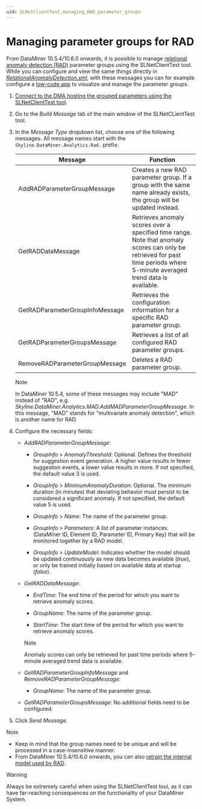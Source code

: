```yaml
---
uid: SLNetClientTest_managing_RAD_parameter_groups
---
```


# Managing parameter groups for RAD

From DataMiner 10.5.4/10.6.0 onwards<!--RN 42181-->, it is possible to manage [relational anomaly detection (RAD)](xref:Relational_anomaly_detection) parameter groups using the SLNetClientTest tool. While you can configure and view the same things directly in [*RelationalAnomalyDetection.xml*](xref:Relational_anomaly_detection#configuring-parameter-groups-for-rad), with these messages you can for example configure a [low-code app](xref:Application_framework) to visualize and manage the parameter groups.

1. [Connect to the DMA hosting the grouped parameters using the SLNetClientTest tool](xref:Connecting_to_a_DMA_with_the_SLNetClientTest_tool).

1. Go to the *Build Message* tab of the main window of the SLNetCLientTest tool.

1. In the *Message Type* dropdown list, choose one of the following messages. All message names start with the `Skyline.DataMiner.Analytics.Rad.` prefix:

   | Message | Function |
   |--|--|
   | AddRADParameterGroupMessage | Creates a new RAD parameter group. If a group with the same name already exists, the group will be updated instead. |
   | GetRADDataMessage | Retrieves anomaly scores over a specified time range. Note that anomaly scores can only be retrieved for past time periods where 5-minute averaged trend data is available. |
   | GetRADParameterGroupInfoMessage | Retrieves the configuration information for a specific RAD parameter group. |
   | GetRADParameterGroupsMessage | Retrieves a list of all configured RAD parameter groups. |
   | RemoveRADParameterGroupMessage | Deletes a RAD parameter group. |

   > [!NOTE]
   > In DataMiner 10.5.4<!--RN 42480-->, some of these messages may include "MAD" instead of "RAD", e.g. *Skyline.DataMiner.Analytics.MAD.AddMADParameterGroupMessage*. In this message, "MAD" stands for "multivariate anomaly detection", which is another name for RAD.

1. Configure the necessary fields:

   - *AddRADParameterGroupMessage*:

     - *GroupInfo* > *AnomalyThreshold*: Optional. Defines the threshold for suggestion event generation. A higher value results in fewer suggestion events, a lower value results in more. If not specified, the default value 3 is used.

     - *GroupInfo* > *MinimumAnomalyDuration*: Optional. The minimum duration (in minutes) that deviating behavior must persist to be considered a significant anomaly. If not specified, the default value 5 is used.

     - *GroupInfo* > *Name*: The name of the parameter group.

     - *GroupInfo* > *Parameters*: A list of parameter instances (DataMiner ID, Element ID, Parameter ID, Primary Key) that will be monitored together by a RAD model.

     - *GroupInfo* > *UpdateModel*: Indicates whether the model should be updated continuously as new data becomes available (*true*), or only be trained initially based on available data at startup (*false*).

   - *GetRADDataMessage*:

     - *EndTime*: The end time of the period for which you want to retrieve anomaly scores.

     - *GroupName*: The name of the parameter group.

     - *StartTime*: The start time of the period for which you want to retrieve anomaly scores.

     > [!NOTE]
     > Anomaly scores can only be retrieved for past time periods where 5-minute averaged trend data is available.

   - *GetRADParameterGroupInfoMessage* and *RemoveRADParameterGroupMessage*:

     - *GroupName*: The name of the parameter group.

   - *GetRADParameterGroupsMessage*: No additional fields need to be configured.

1. Click *Send Message*.

> [!NOTE]
>
> - Keep in mind that the group names need to be unique and will be processed in a case-insensitive manner.
> - From DataMiner 10.5.4/10.6.0 onwards, you can also [retrain the internal model used by RAD](xref:SLNetClientTest_retrain_rad_model).

> [!WARNING]
> Always be extremely careful when using the SLNetClientTest tool, as it can have far-reaching consequences on the functionality of your DataMiner System.
